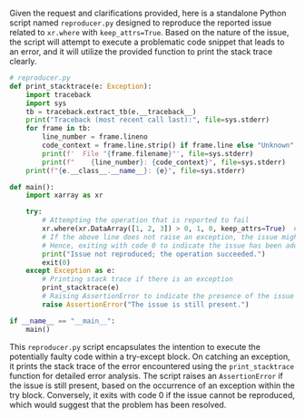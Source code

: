 Given the request and clarifications provided, here is a standalone Python script named `reproducer.py` designed to reproduce the reported issue related to `xr.where` with `keep_attrs=True`. Based on the nature of the issue, the script will attempt to execute a problematic code snippet that leads to an error, and it will utilize the provided function to print the stack trace clearly.

```python
# reproducer.py
def print_stacktrace(e: Exception):
    import traceback
    import sys
    tb = traceback.extract_tb(e.__traceback__)
    print("Traceback (most recent call last):", file=sys.stderr)
    for frame in tb:
        line_number = frame.lineno
        code_context = frame.line.strip() if frame.line else "Unknown"
        print(f'  File "{frame.filename}"', file=sys.stderr)
        print(f"    {line_number}: {code_context}", file=sys.stderr)
    print(f"{e.__class__.__name__}: {e}", file=sys.stderr)

def main():
    import xarray as xr

    try:
        # Attempting the operation that is reported to fail
        xr.where(xr.DataArray([1, 2, 3]) > 0, 1, 0, keep_attrs=True)  # This line is supposed to reproduce the issue
        # If the above line does not raise an exception, the issue might have been fixed
        # Hence, exiting with code 0 to indicate the issue has been addressed
        print("Issue not reproduced; the operation succeeded.")
        exit(0)
    except Exception as e:
        # Printing stack trace if there is an exception
        print_stacktrace(e)
        # Raising AssertionError to indicate the presence of the issue
        raise AssertionError("The issue is still present.")

if __name__ == "__main__":
    main()
```

This `reproducer.py` script encapsulates the intention to execute the potentially faulty code within a try-except block. On catching an exception, it prints the stack trace of the error encountered using the `print_stacktrace` function for detailed error analysis. The script raises an `AssertionError` if the issue is still present, based on the occurrence of an exception within the try block. Conversely, it exits with code 0 if the issue cannot be reproduced, which would suggest that the problem has been resolved.